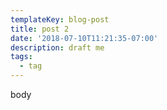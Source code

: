 ```yaml
---
templateKey: blog-post
title: post 2
date: '2018-07-10T11:21:35-07:00'
description: draft me
tags:
  - tag
---
```

body
